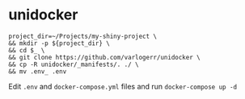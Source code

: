 # unidocker
```
project_dir=~/Projects/my-shiny-project \
&& mkdir -p ${project_dir} \
&& cd $_ \
&& git clone https://github.com/varlogerr/unidocker \
&& cp -R unidocker/_manifests/. ./ \
&& mv .env_ .env
```
Edit `.env` and `docker-compose.yml` files and run `docker-compose up -d`
